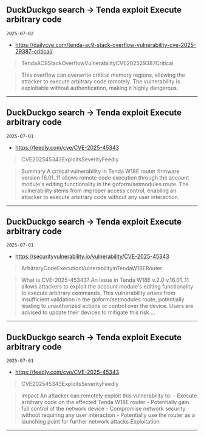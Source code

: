 ## DuckDuckgo search -> Tenda exploit Execute arbitrary code
`2025-07-02`

* https://dailycve.com/tenda-ac9-stack-overflow-vulnerability-cve-2025-29387-critical/

<blockquote>
 TendaAC9StackOverflowVulnerabilityCVE202529387Critical
</blockquote>
<blockquote>
This overflow can overwrite critical memory regions, allowing the attacker to execute arbitrary code remotely. The vulnerability is exploitable without authentication, making it highly dangerous.
</blockquote>

---

## DuckDuckgo search -> Tenda exploit Execute arbitrary code
`2025-07-01`

* https://feedly.com/cve/CVE-2025-45343

<blockquote>
 CVE202545343ExploitsSeverityFeedly
</blockquote>
<blockquote>
Summary A critical vulnerability in Tenda W18E router firmware version 16.01..11 allows remote code execution through the account module's editing functionality in the goform/setmodules route. The vulnerability stems from improper access control, enabling an attacker to execute arbitrary code without any user interaction.
</blockquote>

---

## DuckDuckgo search -> Tenda exploit Execute arbitrary code
`2025-07-01`

* https://securityvulnerability.io/vulnerability/CVE-2025-45343

<blockquote>
 ArbitraryCodeExecutionVulnerabilityinTendaW18ERouter
</blockquote>
<blockquote>
What is CVE-2025-45343? An issue in Tenda W18E v.2.0 v.16.01..11 allows attackers to exploit the account module's editing functionality to execute arbitrary commands. This vulnerability arises from insufficient validation in the goform/setmodules route, potentially leading to unauthorized actions or control over the device. Users are advised to update their devices to mitigate this risk ...
</blockquote>

---

## DuckDuckgo search -> Tenda exploit Execute arbitrary code
`2025-07-01`

* https://feedly.com/cve/CVE-2025-45343

<blockquote>
 CVE202545343ExploitsSeverityFeedly
</blockquote>
<blockquote>
Impact An attacker can remotely exploit this vulnerability to: - Execute arbitrary code on the affected Tenda W18E router - Potentially gain full control of the network device - Compromise network security without requiring any user interaction - Potentially use the router as a launching point for further network attacks Exploitation
</blockquote>

---

